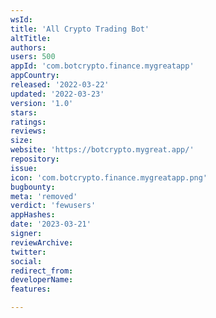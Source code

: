 ```yaml
---
wsId: 
title: 'All Crypto Trading Bot'
altTitle: 
authors: 
users: 500
appId: 'com.botcrypto.finance.mygreatapp'
appCountry: 
released: '2022-03-22'
updated: '2022-03-23'
version: '1.0'
stars: 
ratings: 
reviews: 
size: 
website: 'https://botcrypto.mygreat.app/'
repository: 
issue: 
icon: 'com.botcrypto.finance.mygreatapp.png'
bugbounty: 
meta: 'removed'
verdict: 'fewusers'
appHashes: 
date: '2023-03-21'
signer: 
reviewArchive: 
twitter: 
social: 
redirect_from: 
developerName: 
features: 

---
```


